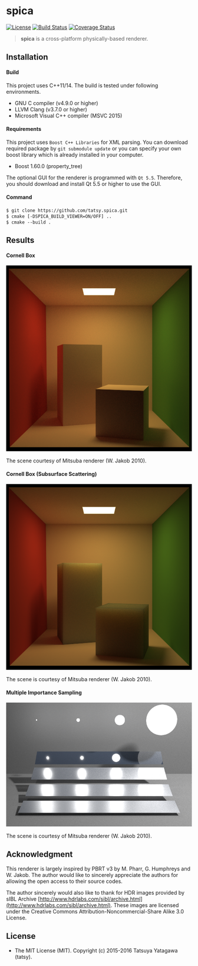 spica
===

[![License](https://img.shields.io/badge/License-MIT-blue.svg)](./LICENSE)
[![Build Status](https://travis-ci.org/tatsy/spica.svg?branch=master)](https://travis-ci.org/tatsy/spica)
[![Coverage Status](https://coveralls.io/repos/tatsy/spica/badge.svg?branch=master)](https://coveralls.io/r/tatsy/spica?branch=master)

> **spica** is a cross-platform physically-based renderer.

## Installation

#### Build

This project uses C++11/14. The build is tested under following environments.

* GNU C compiler (v4.9.0 or higher)
* LLVM Clang (v3.7.0 or higher)
* Microsoft Visual C++ compiler (MSVC 2015)

#### Requirements

This project uses ```Boost C++ Libraries``` for XML parsing. You can download required package
by ```git submodule update``` or you can specify your own boost library which is already
installed in your computer.

* Boost 1.60.0 (property_tree)

The optional GUI for the renderer is programmed with ```Qt 5.5```. Therefore,
you should download and install Qt 5.5 or higher to use the GUI.

#### Command

```shell
$ git clone https://github.com/tatsy.spica.git
$ cmake [-DSPICA_BUILD_VIEWER=ON/OFF] ..
$ cmake --build .
```

## Results

#### Cornell Box

<img src="./results/cbox_1000.png" width="512" />

The scene courtesy of Mitsuba renderer (W. Jakob 2010).

#### Cornell Box (Subsurface Scattering)

<img src="./results/cbox_sss_5000.png" width="512" />

The scene is courtesy of Mitsuba renderer (W. Jakob 2010).

#### Multiple Importance Sampling

<img src="./results/mi_1000.png" width="512" />

The scene is courtesy of Mitsuba renderer (W. Jakob 2010).


## Acknowledgment

This renderer is largely inspired by PBRT v3 by M. Pharr, G. Humphreys and W. Jakob. The author would like to sincerely appreciate the authors for allowing the open access to their source codes.

The author sincerely would also like to thank for HDR images provided by sIBL Archive [http://www.hdrlabs.com/sibl/archive.html](http://www.hdrlabs.com/sibl/archive.html). These images are licensed under the Creative Commons Attribution-Noncommercial-Share Alike 3.0 License.

## License

* The MIT License (MIT). Copyright (c) 2015-2016 Tatsuya Yatagawa (tatsy).
